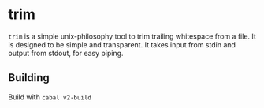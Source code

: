 # trim

`trim` is a simple unix-philosophy tool to trim trailing whitespace from a file.
It is designed to be simple and transparent. It takes input from stdin and
output from stdout, for easy piping.

## Building
Build with `cabal v2-build`
